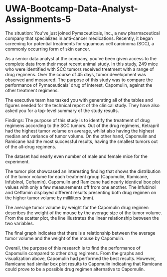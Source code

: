 # UWA-Bootcamp-Data-Analyst-Assignments-5

The situation: You've just joined Pymaceuticals, Inc., a new pharmaceutical company that specializes in anti-cancer medications. Recently, it began screening for potential treatments for squamous cell carcinoma (SCC), a commonly occurring form of skin cancer.

As a senior data analyst at the company, you've been given access to the complete data from their most recent animal study. In this study, 249 mice who were identified with SCC tumors received treatment with a range of drug regimens. Over the course of 45 days, tumor development was observed and measured. The purpose of this study was to compare the performance of Pymaceuticals’ drug of interest, Capomulin, against the other treatment regimens.

The executive team has tasked you with generating all of the tables and figures needed for the technical report of the clinical study. They have also asked you for a top-level summary of the study results.

Findings:
The purpose of this study is to identify the treatment of drug regimens according to the SCC tumors. Out of the drug regimens, Ketrapril had the highest tumor volume on average, whilst also having the highest median and variance of tumor volume. On the other hand, Capomulin and Ramicane had the most successful results, having the smallest tumors out of the all-drug regimens. 
 
The dataset had nearly even number of male and female mice for the experiment. 
 


The tumor plot showcased an interesting finding that shows the distribution of the tumor volume for each treatment group (Capomulin, Ramicane, Infubinol, Ceftamin). Capomulin and Ramicane had nearly identical box plot values with only a few measurements off from one another. The Infubinol and Ceftamin displayed different results presenting both drug regimen on the higher tumor volume by milliliters (mm).
 

The average tumor volume by weight for the Capomulin drug regimen describes the weight of the mouse by the average size of the tumor volume. From the scatter plot, the line illustrates the linear relationship between the two variables.
 

The final graph indicates that there is a relationship between the average tumor volume and the weight of the mouse by Capomulin.
 
Overall, the purpose of this research is to find the performance of Capomulin compared to other drug regimens. From the graphs and visualization above, Capomulin had performed the best results. However, Ramicane had similar box plot results to Capomulin indicating that Ramicane could prove to be a possible drug regimen alternative to Capomulin. 
